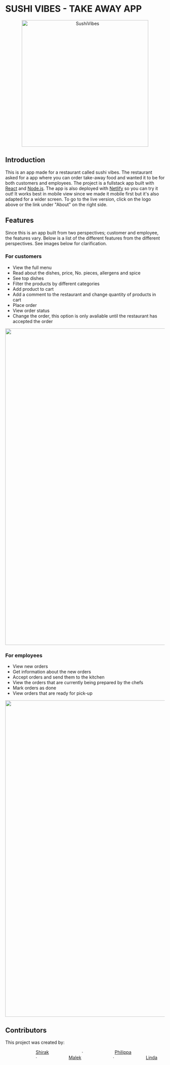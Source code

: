 # SUSHI VIBES - TAKE AWAY APP 

<p align="center">
  <a href="https://sushi-vibes.netlify.app/">
    <img alt="SushiVibes" title="SushiVibes" src="https://github.com/malekmahfoudh/Mad-Fighters---sushi-app/assets/112616615/e7d408fd-bb4e-4938-8966-6c2ae9787c69" width="400">
  </a>
</p>


## Introduction

This is an app made for a restaurant called sushi vibes. The restaurant asked for a app where you can order take-away food and wanted it to be for both customers and employees.
The project is a fullstack app built with [React](https://react.dev) and [Node.js](https://nodejs.org/en).
The app is also deployed with [Netlify](https://www.netlify.com) so you can try it out! It works best in mobile view since we made it mobile first but it's also adapted for a wider screen. To go to the live version, click on the logo above or the link under "About" on the right side.

## Features

Since this is an app built from two perspectives; customer and employee, the features vary. Below is a list of the different features from the different perspectives.
See images below for clarification.

### For customers
* View the full menu
* Read about the dishes, price, No. pieces, allergens and spice
* See top dishes
* Filter the products by different categories
* Add product to cart
* Add a comment to the restaurant and change quantity of products in cart
* Place order
* View order status
* Change the order, this option is only avaliable until the restaurant has accepted the order


<p align="center">
  <img src = "https://github.com/malekmahfoudh/Mad-Fighters---sushi-app/assets/112616615/4c58b6d4-2d83-413b-b91f-2f3a4bf245e4" width=1000>
</p>


### For employees
* View new orders
* Get information about the new orders
* Accept orders and send them to the kitchen
* View the orders that are currently being prepared by the chefs
* Mark orders as done
* View orders that are ready for pick-up

<p align="center">
  <img src = "https://github.com/malekmahfoudh/Mad-Fighters---sushi-app/assets/112616615/49ea4477-2ae1-41c5-ac72-761550376f0d" width=1000>
</p>

## Contributors
This project was created by: 

 ⠀⠀⠀⠀⠀⠀⠀⠀⠀ [Shirak](https://github.com/Shirak22) ⠀⠀⠀⠀⠀⠀⠀⠀⠀ &nbsp;&middot;&nbsp;⠀⠀⠀⠀⠀⠀⠀⠀⠀
[Philippa](https://github.com/Lodenius) ⠀⠀⠀⠀⠀⠀⠀⠀⠀&nbsp;&middot;&nbsp;⠀⠀⠀⠀⠀⠀⠀⠀⠀
[Malek](https://github.com/malekmahfoudh) ⠀⠀⠀⠀⠀⠀⠀⠀⠀&nbsp;&middot;&nbsp;⠀⠀⠀⠀⠀⠀⠀⠀⠀
[Linda](https://github.com/lindakahju)


